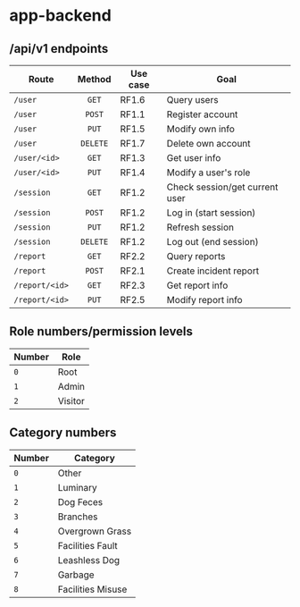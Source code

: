 # app-backend

## /api/v1 endpoints

| Route          |  Method  | Use case | Goal                           |
| -------------- | :------: | -------- | ------------------------------ |
| `/user`        |  `GET`   | RF1.6    | Query users                    |
| `/user`        |  `POST`  | RF1.1    | Register account               |
| `/user`        |  `PUT`   | RF1.5    | Modify own info                |
| `/user`        | `DELETE` | RF1.7    | Delete own account             |
| `/user/<id>`   |  `GET`   | RF1.3    | Get user info                  |
| `/user/<id>`   |  `PUT`   | RF1.4    | Modify a user's role           |
| `/session`     |  `GET`   | RF1.2    | Check session/get current user |
| `/session`     |  `POST`  | RF1.2    | Log in (start session)         |
| `/session`     |  `PUT`   | RF1.2    | Refresh session                |
| `/session`     | `DELETE` | RF1.2    | Log out (end session)          |
| `/report`      |  `GET`   | RF2.2    | Query reports                  |
| `/report`      |  `POST`  | RF2.1    | Create incident report         |
| `/report/<id>` |  `GET`   | RF2.3    | Get report info                |
| `/report/<id>` |  `PUT`   | RF2.5    | Modify report info             |

<!-- | `/report/stats` |  `GET`   | RF2.4    | Get report stats        | -->

## Role numbers/permission levels

| Number | Role    |
| ------ | ------- |
| `0`    | Root    |
| `1`    | Admin   |
| `2`    | Visitor |

## Category numbers

| Number | Category          |
| ------ | ----------------- |
| `0`    | Other             |
| `1`    | Luminary          |
| `2`    | Dog Feces         |
| `3`    | Branches          |
| `4`    | Overgrown Grass   |
| `5`    | Facilities Fault  |
| `6`    | Leashless Dog     |
| `7`    | Garbage           |
| `8`    | Facilities Misuse |

